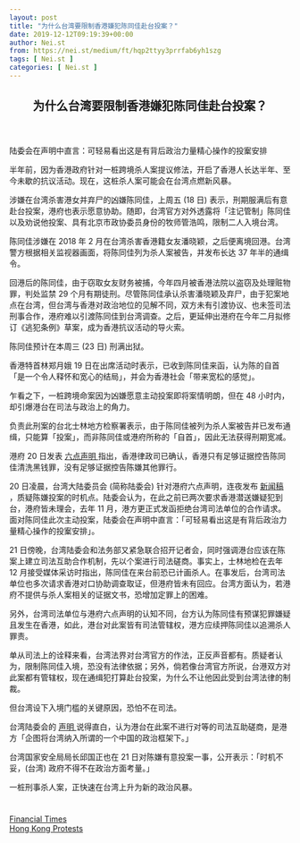 ```yaml
---
layout: post
title: "为什么台湾要限制香港嫌犯陈同佳赴台投案？"
date: 2019-12-12T09:19:39+00:00
author: Nei.st
from: https://nei.st/medium/ft/hqp2ttyy3prrfab6yh1szg
tags: [ Nei.st ]
categories: [ Nei.st ]
---
```


<article class="post-7043 post type-post status-publish format-standard hentry category-ft tag-hong-kong-protests" id="post-7043">
 <header class="page-header medium Archives">
  <div class="page-header__image">
  </div>
  <div class="page-header__content">
   <h1 class="page-title text-align-center">
    为什么台湾要限制香港嫌犯陈同佳赴台投案？
   </h1>
  </div>
 </header>
 <div class="entry-content aesop-entry-content" id="post-7043-content">
  <link as="font" crossorigin="anonymous" href="//cdn.jsdelivr.net/gh/0nd1jyU39XQ/_/glyph/font-face/0uIzqoZjSuJfvSBnvgXTcApMtcVhMcpr.woff" rel="preload" type="font/woff"/>
  <link as="font" crossorigin="anonymous" href="//cdn.jsdelivr.net/gh/0nd1jyU39XQ/_/glyph/font-face/1sTnSLZWDKucPX6SAk.woff" rel="preload" type="font/woff"/>
  <p class="blog-post__description">
   陆委会在声明中直言：可轻易看出这是有背后政治力量精心操作的投䅁安排
  </p>
  <span id="more-7043">
  </span>
  <div class="container ft">
   <div class="ft-flex0">
    <a class="ft __link-logo" dir="auto" href="//nei.st/medium/ft">
    </a>
   </div>
  </div>
  <p>
   半年前，因为香港政府针对一桩跨境杀人案提议修法，开启了香港人长达半年、至今未歇的抗议活动。现在，这桩杀人案可能会在台湾点燃新风暴。
  </p>
  <p>
   涉嫌在台湾杀害港女并弃尸的凶嫌陈同佳，上周五 (18 日) 表示，刑期服满后有意赴台投案，港府也表示愿意协助。随即，台湾官方对外透露将「注记管制」陈同佳以及劝说他投案、具有北京市政协委员身份的牧师管浩鸣，限制二人入境台湾。
  </p>
  <p>
   陈同佳涉嫌在 2018 年 2 月在台湾杀害香港籍女友潘晓颖，之后便离境回港。台湾警方根据相关监视器画面，将陈同佳列为杀人案被告，并发布长达 37 年半的通缉令。
  </p>
  <p>
   回港后的陈同佳，由于窃取女友财务被捕，今年四月被香港法院以盗窃及处理赃物罪，判处监禁 29 个月有期徒刑。尽管陈同佳承认杀害潘晓颖及弃尸，由于犯案地点在台湾，但台湾与香港对政治地位的见解不同，双方未有引渡协议、也未签司法刑事合作，港府难以引渡陈同佳到台湾调查。之后，更延伸出港府在今年二月拟修订《逃犯条例》草案，成为香港抗议活动的导火索。
  </p>
  <p>
   陈同佳预计在本周三 (23 日) 刑满出狱。
  </p>
  <div class="code-block code-block-1" style="margin: 8px 0; clear: both;">
   <div class="container ads_KbHEVhh8Rw">
    <div class="card card--blog post-sidebar">
     <div class="card-body">
      <div class="logo_ngcontent-kty-0">
      </div>
      <div class="iframe-blocker U6XAMK63Vh00WqvF2BacIQ">
       <div class="background-h60B">
       </div>
       <div class="WumZiPCS4MeMw4pxQ">
       </div>
      </div>
     </div>
     <div class="card-footer">
      <div class="card-footer-wrapper" layout="row bottom-left">
      </div>
     </div>
    </div>
   </div>
  </div>
  <p>
   香港特首林郑月娥 19 日在出席活动时表示，已收到陈同佳来函，认为陈的自首「是一个令人释怀和宽心的结局」，并会为香港社会「带来宽松的感觉」。
  </p>
  <p>
   乍看之下，一桩跨境命案因为凶嫌愿意主动投案即将案情明朗，但在 48 小时内，却引爆港台在司法与政治上的角力。
  </p>
  <p>
   负责此刑案的台北士林地方检察署表示，由于陈同佳被列为杀人案被告并已发布通缉，只能算「投案」，而非陈同佳或港府所称的「自首」，因此无法获得刑期宽减。
  </p>
  <p>
   港府 20 日发表
   <a href="https://www.info.gov.hk/gia/general/201910/20/P2019102000687.htm" rel="noopener noreferrer" target="_blank">
    六点声明
   </a>
   指出，香港律政司已确认，香港只有足够证据控告陈同佳清洗黑钱罪，没有足够证据控告陈嫌其他罪行。
  </p>
  <p>
   20 日凌晨，台湾大陆委员会 (简称陆委会) 针对港府六点声明，连夜发布
   <a href="https://www.mac.gov.tw/News_Content.aspx?n=B383123AEADAEE52&amp;sms=2B7F1AE4AC63A181&amp;s=79EC1A172ADF0882" rel="noopener noreferrer" target="_blank">
    新闻稿
   </a>
   ，质疑陈嫌投案的时机点。陆委会认为，在此之前已两次要求香港潜送嫌疑犯到台，港府皆未理会，去年 11 月，港方更正式发函拒绝台湾司法单位的合作请求。面对陈同佳此次主动投案，陆委会在声明中直言：「可轻易看出这是有背后政治力量精心操作的投䅁安排」。
  </p>
  <p>
   21 日傍晚，台湾陆委会和法务部又紧急联合招开记者会，同时强调港台应该在陈案上建立司法互助合作机制，先以个案进行司法磋商。事实上，士林地检在去年 12 月接受媒体采访时指出，陈同佳在来台前恐已计画杀人。在事发后，台湾司法单位也多次请求香港对口协助调查取证，但港府皆未有回应。台湾方面认为，若港府不提供与杀人案相关的证据文书，恐增加定罪上的困难。
  </p>
  <div class="code-block code-block-1" style="margin: 8px 0; clear: both;">
   <div class="container ads_KbHEVhh8Rw">
    <div class="card card--blog post-sidebar">
     <div class="card-body">
      <div class="logo_ngcontent-kty-0">
      </div>
      <div class="iframe-blocker U6XAMK63Vh00WqvF2BacIQ">
       <div class="background-h60B">
       </div>
       <div class="WumZiPCS4MeMw4pxQ">
       </div>
      </div>
     </div>
     <div class="card-footer">
      <div class="card-footer-wrapper" layout="row bottom-left">
      </div>
     </div>
    </div>
   </div>
  </div>
  <p>
   另外，台湾司法单位与港府六点声明的认知不同，台方认为陈同佳有预谋犯罪嫌疑且发生在香港，如此，港台对此案皆有司法管辖权，港方应续押陈同佳以追溯杀人罪责。
  </p>
  <p>
   单从司法上的诠释来看，台湾法界对台湾官方的作法，正反声音都有。质疑者认为，限制陈同佳入境，恐没有法律依据；另外，倘若像台湾官方所说，台港双方对此案都有管辖权，现在通缉犯打算赴台投案，为什么不让他因此受到台湾法律的制裁。
  </p>
  <p>
   但台湾设下入境门槛的关键原因，恐怕不在司法。
  </p>
  <p>
   台湾陆委会的
   <a href="https://www.mac.gov.tw/News_Content.aspx?n=B383123AEADAEE52&amp;sms=2B7F1AE4AC63A181&amp;s=79EC1A172ADF0882" rel="noopener noreferrer" target="_blank">
    声明
   </a>
   说得直白，认为港台在此案不进行对等的司法互助磋商，是港方「企图将台湾纳入所谓的一个中国的政治框架下。」
  </p>
  <p>
   台湾国家安全局局长邱国正也在 21 日对陈嫌有意投案一事，公开表示：「时机不妥，(台湾) 政府不得不在政治方面考量。」
  </p>
  <p>
   一桩刑事杀人案，正快速在台湾上升为新的政治风暴。
  </p>
  <div class="code-block code-block-1" style="margin: 8px 0; clear: both;">
   <div class="container ads_KbHEVhh8Rw">
    <div class="card card--blog post-sidebar">
     <div class="card-body">
      <div class="logo_ngcontent-kty-0">
      </div>
      <div class="iframe-blocker U6XAMK63Vh00WqvF2BacIQ">
       <div class="background-h60B">
       </div>
       <div class="WumZiPCS4MeMw4pxQ">
       </div>
      </div>
     </div>
     <div class="card-footer">
      <div class="card-footer-wrapper" layout="row bottom-left">
      </div>
     </div>
    </div>
   </div>
  </div>
  <div class="container ag ah">
   <div class="fe n el">
    <a class="dt du bn bo bp bq br bs bt bu dv dw bx by dx dy" href="https://nei.st/medium/ft?source=https://cn.ft.com/story/001084846">
     <div class="c ff fg ag ah fh el fi fj ce fk fl fm fn fo fp fq fr fs ft fu">
      <div class="bs em en eo ep eq fv ah fw fg ag bm eu fx q fy fz p ac">
      </div>
     </div>
    </a>
   </div>
  </div>
  <div class="code-block code-block-2" style="margin: 8px 0; clear: both;">
   <br/>
   <div class="container ads_KbHEVhh8Rw">
    <div class="card card--blog post-sidebar">
     <div class="card-body">
      <div class="logo_ngcontent-kty-0">
      </div>
      <div class="iframe-blocker U6XAMK63Vh00WqvF2BacIQ">
       <div class="background-h60B">
       </div>
       <div class="WumZiPCS4MeMw4pxQ">
       </div>
      </div>
     </div>
     <div class="card-footer">
      <div class="card-footer-wrapper" layout="row bottom-left">
      </div>
     </div>
    </div>
   </div>
  </div>
 </div>
 <footer class="entry-footer">
  <div class="categories icon-link">
   <a href="https://nei.st/category/medium/ft" rel="category tag">
    Financial Times
   </a>
  </div>
  <div class="tags icon-link">
   <a href="https://nei.st/tag/hong-kong-protests" rel="tag">
    Hong Kong Protests
   </a>
  </div>
 </footer>
</article>

